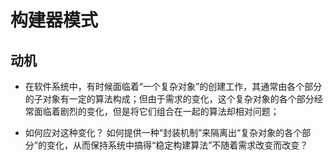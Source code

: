 # 构建器模式

## 动机

+ 在软件系统中，有时候面临着“一个复杂对象”的创建工作，其通常由各个部分的子对象有一定的算法构成；但由于需求的变化，这个复杂对象的各个部分经常面临着剧烈的变化，但是将它们组合在一起的算法却相对问题；

+ 如何应对这种变化？ 如何提供一种“封装机制”来隔离出“复杂对象的各个部分”的变化，从而保持系统中搞得“稳定构建算法”不随着需求改变而改变？ 


